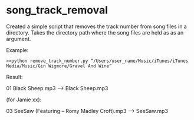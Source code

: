 # song_track_removal

Created a simple script that removes the track number from song files
in a directory.  Takes the directory path where the song files are held
as as an argument.

Example:

    >>python remove_track_number.py “/Users/user_name/Music/iTunes/iTunes Media/Music/Gin Wigmore/Gravel And Wine”
    
Result:

01 Black Sheep.mp3 --> Black Sheep.mp3

(for Jamie xx):

03 SeeSaw (Featuring – Romy Madley Croft).mp3 --> SeeSaw.mp3
